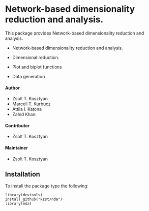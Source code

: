 # Network-based dimensionality reduction and analysis.

This package provides Network-based dimensionality reduction and analysis. 

* Network-based dimensionality reduction and analysis. 

* Dimensional reduction. 
* Plot and biplot functions
* Data generation

#### Author

* Zsolt T. Kosztyan
* Marcell T. Kurbucz
* Attila I. Katona
* Zahid Khan

#### Contributor

* Zsolt T. Kosztyan

#### Maintainer

* Zsolt T. Kosztyan

## Installation

To install the package type the following:


```
library(devtools)
install_github("kzst/nda")
library(nda)
```
